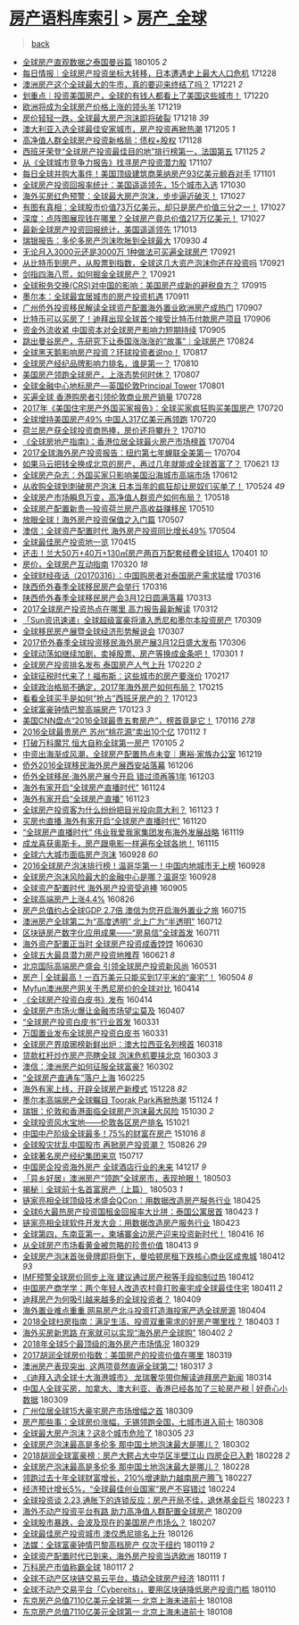 [房产语料库索引](../../README.md)  > [房产_全球](房产_全球.md)
====
> [back](../README.md)

- [全球房产直观数据之泰国曼谷篇](http://jkwz.applinzi.com/ittc/7055043200471794704.html#%E5%85%A8%E7%90%83%E6%88%BF%E4%BA%A7%E7%9B%B4%E8%A7%82%E6%95%B0%E6%8D%AE%E4%B9%8B%E6%B3%B0%E5%9B%BD%E6%9B%BC%E8%B0%B7%E7%AF%87) 180105 *2* 
- [每日情报｜全球房产投资坐标大转移，日本遭遇史上最大人口危机](http://jkwz.applinzi.com/ittc/7052037130644096016.html#%E6%AF%8F%E6%97%A5%E6%83%85%E6%8A%A5%EF%BD%9C%E5%85%A8%E7%90%83%E6%88%BF%E4%BA%A7%E6%8A%95%E8%B5%84%E5%9D%90%E6%A0%87%E5%A4%A7%E8%BD%AC%E7%A7%BB%EF%BC%8C%E6%97%A5%E6%9C%AC%E9%81%AD%E9%81%87%E5%8F%B2%E4%B8%8A%E6%9C%80%E5%A4%A7%E4%BA%BA%E5%8F%A3%E5%8D%B1%E6%9C%BA) 171228  
- [澳洲房产这个全球最大的牛市，真的要迎来终结了吗？](http://jkwz.applinzi.com/ittc/7049600890179159056.html#%E6%BE%B3%E6%B4%B2%E6%88%BF%E4%BA%A7%E8%BF%99%E4%B8%AA%E5%85%A8%E7%90%83%E6%9C%80%E5%A4%A7%E7%9A%84%E7%89%9B%E5%B8%82%EF%BC%8C%E7%9C%9F%E7%9A%84%E8%A6%81%E8%BF%8E%E6%9D%A5%E7%BB%88%E7%BB%93%E4%BA%86%E5%90%97%EF%BC%9F) 171221 *2* 
- [划重点｜投资美国房产，全球的有钱人都看上了美国这些城市！](http://jkwz.applinzi.com/ittc/7049233640427357200.html#%E5%88%92%E9%87%8D%E7%82%B9%EF%BD%9C%E6%8A%95%E8%B5%84%E7%BE%8E%E5%9B%BD%E6%88%BF%E4%BA%A7%EF%BC%8C%E5%85%A8%E7%90%83%E7%9A%84%E6%9C%89%E9%92%B1%E4%BA%BA%E9%83%BD%E7%9C%8B%E4%B8%8A%E4%BA%86%E7%BE%8E%E5%9B%BD%E8%BF%99%E4%BA%9B%E5%9F%8E%E5%B8%82%EF%BC%81) 171220  
- [欧洲将成为全球房产价格上涨的领头羊](http://jkwz.applinzi.com/ittc/7048878936585405456.html#%E6%AC%A7%E6%B4%B2%E5%B0%86%E6%88%90%E4%B8%BA%E5%85%A8%E7%90%83%E6%88%BF%E4%BA%A7%E4%BB%B7%E6%A0%BC%E4%B8%8A%E6%B6%A8%E7%9A%84%E9%A2%86%E5%A4%B4%E7%BE%8A) 171219  
- [房价轻轻一跌，全球最大房产泡沫即将破裂](http://jkwz.applinzi.com/ittc/7048453717488043024.html#%E6%88%BF%E4%BB%B7%E8%BD%BB%E8%BD%BB%E4%B8%80%E8%B7%8C%EF%BC%8C%E5%85%A8%E7%90%83%E6%9C%80%E5%A4%A7%E6%88%BF%E4%BA%A7%E6%B3%A1%E6%B2%AB%E5%8D%B3%E5%B0%86%E7%A0%B4%E8%A3%82) 171218 *39* 
- [澳大利亚入选全球最佳安家城市，房产投资再掀热潮](http://jkwz.applinzi.com/ittc/7043635550534239249.html#%E6%BE%B3%E5%A4%A7%E5%88%A9%E4%BA%9A%E5%85%A5%E9%80%89%E5%85%A8%E7%90%83%E6%9C%80%E4%BD%B3%E5%AE%89%E5%AE%B6%E5%9F%8E%E5%B8%82%EF%BC%8C%E6%88%BF%E4%BA%A7%E6%8A%95%E8%B5%84%E5%86%8D%E6%8E%80%E7%83%AD%E6%BD%AE) 171205 *1* 
- [高净值人群全球房产投资新格局：债权+股权](http://jkwz.applinzi.com/ittc/7040792516633297936.html#%E9%AB%98%E5%87%80%E5%80%BC%E4%BA%BA%E7%BE%A4%E5%85%A8%E7%90%83%E6%88%BF%E4%BA%A7%E6%8A%95%E8%B5%84%E6%96%B0%E6%A0%BC%E5%B1%80%EF%BC%9A%E5%80%BA%E6%9D%83%2B%E8%82%A1%E6%9D%83) 171128  
- [西班牙荣登“全球房产投资最佳目的地”排行榜第一，法国第五](http://jkwz.applinzi.com/ittc/7039795154234377232.html#%E8%A5%BF%E7%8F%AD%E7%89%99%E8%8D%A3%E7%99%BB%E2%80%9C%E5%85%A8%E7%90%83%E6%88%BF%E4%BA%A7%E6%8A%95%E8%B5%84%E6%9C%80%E4%BD%B3%E7%9B%AE%E7%9A%84%E5%9C%B0%E2%80%9D%E6%8E%92%E8%A1%8C%E6%A6%9C%E7%AC%AC%E4%B8%80%EF%BC%8C%E6%B3%95%E5%9B%BD%E7%AC%AC%E4%BA%94) 171125 *2* 
- [从《全球城市竞争力报告》找寻房产投资潜力股](http://jkwz.applinzi.com/ittc/7033130326602286096.html#%E4%BB%8E%E3%80%8A%E5%85%A8%E7%90%83%E5%9F%8E%E5%B8%82%E7%AB%9E%E4%BA%89%E5%8A%9B%E6%8A%A5%E5%91%8A%E3%80%8B%E6%89%BE%E5%AF%BB%E6%88%BF%E4%BA%A7%E6%8A%95%E8%B5%84%E6%BD%9C%E5%8A%9B%E8%82%A1) 171107  
- [每日全球并购大事件！美国顶级建筑商莱纳房产93亿美元鲸吞对手](http://jkwz.applinzi.com/ittc/7030913797844370449.html#%E6%AF%8F%E6%97%A5%E5%85%A8%E7%90%83%E5%B9%B6%E8%B4%AD%E5%A4%A7%E4%BA%8B%E4%BB%B6%EF%BC%81%E7%BE%8E%E5%9B%BD%E9%A1%B6%E7%BA%A7%E5%BB%BA%E7%AD%91%E5%95%86%E8%8E%B1%E7%BA%B3%E6%88%BF%E4%BA%A793%E4%BA%BF%E7%BE%8E%E5%85%83%E9%B2%B8%E5%90%9E%E5%AF%B9%E6%89%8B) 171101  
- [全球房产投资回报率统计：美国遥遥领先，15个城市入选](http://jkwz.applinzi.com/ittc/7030194214443418641.html#%E5%85%A8%E7%90%83%E6%88%BF%E4%BA%A7%E6%8A%95%E8%B5%84%E5%9B%9E%E6%8A%A5%E7%8E%87%E7%BB%9F%E8%AE%A1%EF%BC%9A%E7%BE%8E%E5%9B%BD%E9%81%A5%E9%81%A5%E9%A2%86%E5%85%88%EF%BC%8C15%E4%B8%AA%E5%9F%8E%E5%B8%82%E5%85%A5%E9%80%89) 171030  
- [海外买房红色预警：全球最大房产泡沫，步步逼近破灭！](http://jkwz.applinzi.com/ittc/7029141626012828688.html#%E6%B5%B7%E5%A4%96%E4%B9%B0%E6%88%BF%E7%BA%A2%E8%89%B2%E9%A2%84%E8%AD%A6%EF%BC%9A%E5%85%A8%E7%90%83%E6%9C%80%E5%A4%A7%E6%88%BF%E4%BA%A7%E6%B3%A1%E6%B2%AB%EF%BC%8C%E6%AD%A5%E6%AD%A5%E9%80%BC%E8%BF%91%E7%A0%B4%E7%81%AD%EF%BC%81) 171027  
- [有图有真相：全球股市价值73万亿美元，却只是房产价值三分之一！](http://jkwz.applinzi.com/ittc/7029048479450661904.html#%E6%9C%89%E5%9B%BE%E6%9C%89%E7%9C%9F%E7%9B%B8%EF%BC%9A%E5%85%A8%E7%90%83%E8%82%A1%E5%B8%82%E4%BB%B7%E5%80%BC73%E4%B8%87%E4%BA%BF%E7%BE%8E%E5%85%83%EF%BC%8C%E5%8D%B4%E5%8F%AA%E6%98%AF%E6%88%BF%E4%BA%A7%E4%BB%B7%E5%80%BC%E4%B8%89%E5%88%86%E4%B9%8B%E4%B8%80%EF%BC%81) 171027  
- [深度：点阵图展现钱在哪里？全球房产竟总价值217万亿美元！](http://jkwz.applinzi.com/ittc/7029048479597462545.html#%E6%B7%B1%E5%BA%A6%EF%BC%9A%E7%82%B9%E9%98%B5%E5%9B%BE%E5%B1%95%E7%8E%B0%E9%92%B1%E5%9C%A8%E5%93%AA%E9%87%8C%EF%BC%9F%E5%85%A8%E7%90%83%E6%88%BF%E4%BA%A7%E7%AB%9F%E6%80%BB%E4%BB%B7%E5%80%BC217%E4%B8%87%E4%BA%BF%E7%BE%8E%E5%85%83%EF%BC%81) 171027  
- [最新全球房产投资回报统计，美国遥遥领先](http://jkwz.applinzi.com/ittc/7023980093758768144.html#%E6%9C%80%E6%96%B0%E5%85%A8%E7%90%83%E6%88%BF%E4%BA%A7%E6%8A%95%E8%B5%84%E5%9B%9E%E6%8A%A5%E7%BB%9F%E8%AE%A1%EF%BC%8C%E7%BE%8E%E5%9B%BD%E9%81%A5%E9%81%A5%E9%A2%86%E5%85%88) 171013  
- [瑞银报告：多伦多房产泡沫吹胀到全球最大](http://jkwz.applinzi.com/ittc/7019037070297924625.html#%E7%91%9E%E9%93%B6%E6%8A%A5%E5%91%8A%EF%BC%9A%E5%A4%9A%E4%BC%A6%E5%A4%9A%E6%88%BF%E4%BA%A7%E6%B3%A1%E6%B2%AB%E5%90%B9%E8%83%80%E5%88%B0%E5%85%A8%E7%90%83%E6%9C%80%E5%A4%A7) 170930 *4* 
- [无论月入3000元还是3000万 1种做法可买遍全球房产](http://jkwz.applinzi.com/ittc/7015788253612082193.html#%E6%97%A0%E8%AE%BA%E6%9C%88%E5%85%A53000%E5%85%83%E8%BF%98%E6%98%AF3000%E4%B8%87+1%E7%A7%8D%E5%81%9A%E6%B3%95%E5%8F%AF%E4%B9%B0%E9%81%8D%E5%85%A8%E7%90%83%E6%88%BF%E4%BA%A7) 170921  
- [从比特币到房产，从股票到指数，全球这几大资产泡沫你还在投资吗](http://jkwz.applinzi.com/ittc/7015765951503664144.html#%E4%BB%8E%E6%AF%94%E7%89%B9%E5%B8%81%E5%88%B0%E6%88%BF%E4%BA%A7%EF%BC%8C%E4%BB%8E%E8%82%A1%E7%A5%A8%E5%88%B0%E6%8C%87%E6%95%B0%EF%BC%8C%E5%85%A8%E7%90%83%E8%BF%99%E5%87%A0%E5%A4%A7%E8%B5%84%E4%BA%A7%E6%B3%A1%E6%B2%AB%E4%BD%A0%E8%BF%98%E5%9C%A8%E6%8A%95%E8%B5%84%E5%90%97) 170921  
- [剑指四海八荒，如何掘金全球房产？](http://jkwz.applinzi.com/ittc/7015752967964328976.html#%E5%89%91%E6%8C%87%E5%9B%9B%E6%B5%B7%E5%85%AB%E8%8D%92%EF%BC%8C%E5%A6%82%E4%BD%95%E6%8E%98%E9%87%91%E5%85%A8%E7%90%83%E6%88%BF%E4%BA%A7%EF%BC%9F) 170921  
- [全球税务交换(CRS)对中国的影响：美国房产成新的避税良方？](http://jkwz.applinzi.com/ittc/7013471238138364944.html#%E5%85%A8%E7%90%83%E7%A8%8E%E5%8A%A1%E4%BA%A4%E6%8D%A2%28CRS%29%E5%AF%B9%E4%B8%AD%E5%9B%BD%E7%9A%84%E5%BD%B1%E5%93%8D%EF%BC%9A%E7%BE%8E%E5%9B%BD%E6%88%BF%E4%BA%A7%E6%88%90%E6%96%B0%E7%9A%84%E9%81%BF%E7%A8%8E%E8%89%AF%E6%96%B9%EF%BC%9F) 170915  
- [墨尔本：全球最宜居城市的房产投资机遇](http://jkwz.applinzi.com/ittc/7011988080997958672.html#%E5%A2%A8%E5%B0%94%E6%9C%AC%EF%BC%9A%E5%85%A8%E7%90%83%E6%9C%80%E5%AE%9C%E5%B1%85%E5%9F%8E%E5%B8%82%E7%9A%84%E6%88%BF%E4%BA%A7%E6%8A%95%E8%B5%84%E6%9C%BA%E9%81%87) 170911  
- [广州侨外投资移民解读全球资产配置海外置业欧洲房产成热门](http://jkwz.applinzi.com/ittc/7010596805799314448.html#%E5%B9%BF%E5%B7%9E%E4%BE%A8%E5%A4%96%E6%8A%95%E8%B5%84%E7%A7%BB%E6%B0%91%E8%A7%A3%E8%AF%BB%E5%85%A8%E7%90%83%E8%B5%84%E4%BA%A7%E9%85%8D%E7%BD%AE%E6%B5%B7%E5%A4%96%E7%BD%AE%E4%B8%9A%E6%AC%A7%E6%B4%B2%E6%88%BF%E4%BA%A7%E6%88%90%E7%83%AD%E9%97%A8) 170907  
- [比特币可以买房了！迪拜出现全球首个接受比特币付款房产项目](http://jkwz.applinzi.com/ittc/7010195008593069073.html#%E6%AF%94%E7%89%B9%E5%B8%81%E5%8F%AF%E4%BB%A5%E4%B9%B0%E6%88%BF%E4%BA%86%EF%BC%81%E8%BF%AA%E6%8B%9C%E5%87%BA%E7%8E%B0%E5%85%A8%E7%90%83%E9%A6%96%E4%B8%AA%E6%8E%A5%E5%8F%97%E6%AF%94%E7%89%B9%E5%B8%81%E4%BB%98%E6%AC%BE%E6%88%BF%E4%BA%A7%E9%A1%B9%E7%9B%AE) 170906  
- [资金外流收紧 中国资本对全球房产影响力短期持续](http://jkwz.applinzi.com/ittc/7009839324449997840.html#%E8%B5%84%E9%87%91%E5%A4%96%E6%B5%81%E6%94%B6%E7%B4%A7+%E4%B8%AD%E5%9B%BD%E8%B5%84%E6%9C%AC%E5%AF%B9%E5%85%A8%E7%90%83%E6%88%BF%E4%BA%A7%E5%BD%B1%E5%93%8D%E5%8A%9B%E7%9F%AD%E6%9C%9F%E6%8C%81%E7%BB%AD) 170905  
- [跳出曼谷房产，先研究下让泰国涨涨涨的“故事”｜全球房产](http://jkwz.applinzi.com/ittc/7005334059449058321.html#%E8%B7%B3%E5%87%BA%E6%9B%BC%E8%B0%B7%E6%88%BF%E4%BA%A7%EF%BC%8C%E5%85%88%E7%A0%94%E7%A9%B6%E4%B8%8B%E8%AE%A9%E6%B3%B0%E5%9B%BD%E6%B6%A8%E6%B6%A8%E6%B6%A8%E7%9A%84%E2%80%9C%E6%95%85%E4%BA%8B%E2%80%9D%EF%BD%9C%E5%85%A8%E7%90%83%E6%88%BF%E4%BA%A7) 170824  
- [全球黑天鹅影响房产投资？环球投资者说no！](http://jkwz.applinzi.com/ittc/7002734515649528849.html#%E5%85%A8%E7%90%83%E9%BB%91%E5%A4%A9%E9%B9%85%E5%BD%B1%E5%93%8D%E6%88%BF%E4%BA%A7%E6%8A%95%E8%B5%84%EF%BC%9F%E7%8E%AF%E7%90%83%E6%8A%95%E8%B5%84%E8%80%85%E8%AF%B4no%EF%BC%81) 170817  
- [全球房产经纪品牌影响力排名，谁是第一？](http://jkwz.applinzi.com/ittc/7000250370453144592.html#%E5%85%A8%E7%90%83%E6%88%BF%E4%BA%A7%E7%BB%8F%E7%BA%AA%E5%93%81%E7%89%8C%E5%BD%B1%E5%93%8D%E5%8A%9B%E6%8E%92%E5%90%8D%EF%BC%8C%E8%B0%81%E6%98%AF%E7%AC%AC%E4%B8%80%EF%BC%9F) 170810  
- [美国房产领跑全球房产，上涨态势何时休？](http://jkwz.applinzi.com/ittc/6999109447346291728.html#%E7%BE%8E%E5%9B%BD%E6%88%BF%E4%BA%A7%E9%A2%86%E8%B7%91%E5%85%A8%E7%90%83%E6%88%BF%E4%BA%A7%EF%BC%8C%E4%B8%8A%E6%B6%A8%E6%80%81%E5%8A%BF%E4%BD%95%E6%97%B6%E4%BC%91%EF%BC%9F) 170807  
- [全球金融中心地标房产—英国伦敦Principal Tower](http://jkwz.applinzi.com/ittc/6996867839947179025.html#%E5%85%A8%E7%90%83%E9%87%91%E8%9E%8D%E4%B8%AD%E5%BF%83%E5%9C%B0%E6%A0%87%E6%88%BF%E4%BA%A7%E2%80%94%E8%8B%B1%E5%9B%BD%E4%BC%A6%E6%95%A6Principal+Tower) 170801  
- [买遍全球 香港购房者引领伦敦商业房产销量](http://jkwz.applinzi.com/ittc/6995377173505246224.html#%E4%B9%B0%E9%81%8D%E5%85%A8%E7%90%83+%E9%A6%99%E6%B8%AF%E8%B4%AD%E6%88%BF%E8%80%85%E5%BC%95%E9%A2%86%E4%BC%A6%E6%95%A6%E5%95%86%E4%B8%9A%E6%88%BF%E4%BA%A7%E9%94%80%E9%87%8F) 170728  
- [2017年《美国住宅房产外国买家报告》：全球买家疯狂购买美国房产](http://jkwz.applinzi.com/ittc/6992404229426512913.html#2017%E5%B9%B4%E3%80%8A%E7%BE%8E%E5%9B%BD%E4%BD%8F%E5%AE%85%E6%88%BF%E4%BA%A7%E5%A4%96%E5%9B%BD%E4%B9%B0%E5%AE%B6%E6%8A%A5%E5%91%8A%E3%80%8B%EF%BC%9A%E5%85%A8%E7%90%83%E4%B9%B0%E5%AE%B6%E7%96%AF%E7%8B%82%E8%B4%AD%E4%B9%B0%E7%BE%8E%E5%9B%BD%E6%88%BF%E4%BA%A7) 170720  
- [全球增持美国房产49% 中国人317亿美元再领跑](http://jkwz.applinzi.com/ittc/6992166790808208400.html#%E5%85%A8%E7%90%83%E5%A2%9E%E6%8C%81%E7%BE%8E%E5%9B%BD%E6%88%BF%E4%BA%A749%25+%E4%B8%AD%E5%9B%BD%E4%BA%BA317%E4%BA%BF%E7%BE%8E%E5%85%83%E5%86%8D%E9%A2%86%E8%B7%91) 170720  
- [荷兰房产获全球投资商热捧，房价还将攀升？](http://jkwz.applinzi.com/ittc/6988622643417580548.html#%E8%8D%B7%E5%85%B0%E6%88%BF%E4%BA%A7%E8%8E%B7%E5%85%A8%E7%90%83%E6%8A%95%E8%B5%84%E5%95%86%E7%83%AD%E6%8D%A7%EF%BC%8C%E6%88%BF%E4%BB%B7%E8%BF%98%E5%B0%86%E6%94%80%E5%8D%87%EF%BC%9F) 170710  
- [《全球房地产指南》：香港位居全球最火房产市场榜首](http://jkwz.applinzi.com/ittc/6986452886044034053.html#%E3%80%8A%E5%85%A8%E7%90%83%E6%88%BF%E5%9C%B0%E4%BA%A7%E6%8C%87%E5%8D%97%E3%80%8B%EF%BC%9A%E9%A6%99%E6%B8%AF%E4%BD%8D%E5%B1%85%E5%85%A8%E7%90%83%E6%9C%80%E7%81%AB%E6%88%BF%E4%BA%A7%E5%B8%82%E5%9C%BA%E6%A6%9C%E9%A6%96) 170704  
- [2017全球海外房产投资报告：纽约第七年蝉联全美第一](http://jkwz.applinzi.com/ittc/6986382763853612037.html#2017%E5%85%A8%E7%90%83%E6%B5%B7%E5%A4%96%E6%88%BF%E4%BA%A7%E6%8A%95%E8%B5%84%E6%8A%A5%E5%91%8A%EF%BC%9A%E7%BA%BD%E7%BA%A6%E7%AC%AC%E4%B8%83%E5%B9%B4%E8%9D%89%E8%81%94%E5%85%A8%E7%BE%8E%E7%AC%AC%E4%B8%80) 170704  
- [如果马云把钱全换成北京的房产，再过几年就能成全球首富了？](http://jkwz.applinzi.com/ittc/6981580046283047940.html#%E5%A6%82%E6%9E%9C%E9%A9%AC%E4%BA%91%E6%8A%8A%E9%92%B1%E5%85%A8%E6%8D%A2%E6%88%90%E5%8C%97%E4%BA%AC%E7%9A%84%E6%88%BF%E4%BA%A7%EF%BC%8C%E5%86%8D%E8%BF%87%E5%87%A0%E5%B9%B4%E5%B0%B1%E8%83%BD%E6%88%90%E5%85%A8%E7%90%83%E9%A6%96%E5%AF%8C%E4%BA%86%EF%BC%9F) 170621 *13* 
- [全球房产杂志：外国买家只影响美国沿海城市高端市场](http://jkwz.applinzi.com/ittc/6978241121493713924.html#%E5%85%A8%E7%90%83%E6%88%BF%E4%BA%A7%E6%9D%82%E5%BF%97%EF%BC%9A%E5%A4%96%E5%9B%BD%E4%B9%B0%E5%AE%B6%E5%8F%AA%E5%BD%B1%E5%93%8D%E7%BE%8E%E5%9B%BD%E6%B2%BF%E6%B5%B7%E5%9F%8E%E5%B8%82%E9%AB%98%E7%AB%AF%E5%B8%82%E5%9C%BA) 170612  
- [从收购全球到刺破房产泡沫 日本当年的疯狂却让房奴们买单了！](http://jkwz.applinzi.com/ittc/6971198081717502981.html#%E4%BB%8E%E6%94%B6%E8%B4%AD%E5%85%A8%E7%90%83%E5%88%B0%E5%88%BA%E7%A0%B4%E6%88%BF%E4%BA%A7%E6%B3%A1%E6%B2%AB+%E6%97%A5%E6%9C%AC%E5%BD%93%E5%B9%B4%E7%9A%84%E7%96%AF%E7%8B%82%E5%8D%B4%E8%AE%A9%E6%88%BF%E5%A5%B4%E4%BB%AC%E4%B9%B0%E5%8D%95%E4%BA%86%EF%BC%81) 170524 *49* 
- [全球房产市场瞬息万变，高净值人群资产如何布局？](http://jkwz.applinzi.com/ittc/6969045376114885636.html#%E5%85%A8%E7%90%83%E6%88%BF%E4%BA%A7%E5%B8%82%E5%9C%BA%E7%9E%AC%E6%81%AF%E4%B8%87%E5%8F%98%EF%BC%8C%E9%AB%98%E5%87%80%E5%80%BC%E4%BA%BA%E7%BE%A4%E8%B5%84%E4%BA%A7%E5%A6%82%E4%BD%95%E5%B8%83%E5%B1%80%EF%BC%9F) 170518  
- [全球房产配置新贵—投资荷兰房产高收益赚移民](http://jkwz.applinzi.com/ittc/6965980030449484804.html#%E5%85%A8%E7%90%83%E6%88%BF%E4%BA%A7%E9%85%8D%E7%BD%AE%E6%96%B0%E8%B4%B5%E2%80%94%E6%8A%95%E8%B5%84%E8%8D%B7%E5%85%B0%E6%88%BF%E4%BA%A7%E9%AB%98%E6%94%B6%E7%9B%8A%E8%B5%9A%E7%A7%BB%E6%B0%91) 170510  
- [放眼全球！海外房产投资保值之入门篇](http://jkwz.applinzi.com/ittc/6965007689783444485.html#%E6%94%BE%E7%9C%BC%E5%85%A8%E7%90%83%EF%BC%81%E6%B5%B7%E5%A4%96%E6%88%BF%E4%BA%A7%E6%8A%95%E8%B5%84%E4%BF%9D%E5%80%BC%E4%B9%8B%E5%85%A5%E9%97%A8%E7%AF%87) 170507  
- [澳信：全球资产配置时代 海外房产投资同比增长49%](http://jkwz.applinzi.com/ittc/6963814556580185092.html#%E6%BE%B3%E4%BF%A1%EF%BC%9A%E5%85%A8%E7%90%83%E8%B5%84%E4%BA%A7%E9%85%8D%E7%BD%AE%E6%97%B6%E4%BB%A3+%E6%B5%B7%E5%A4%96%E6%88%BF%E4%BA%A7%E6%8A%95%E8%B5%84%E5%90%8C%E6%AF%94%E5%A2%9E%E9%95%BF49%25) 170504  
- [全球最佳房产投资地一览](http://jkwz.applinzi.com/ittc/6956780789663532037.html#%E5%85%A8%E7%90%83%E6%9C%80%E4%BD%B3%E6%88%BF%E4%BA%A7%E6%8A%95%E8%B5%84%E5%9C%B0%E4%B8%80%E8%A7%88) 170415  
- [还击！兰大50万+40万+130㎡房产两百万配套经费全球招人](http://jkwz.applinzi.com/ittc/6951516863489115141.html#%E8%BF%98%E5%87%BB%EF%BC%81%E5%85%B0%E5%A4%A750%E4%B8%87%2B40%E4%B8%87%2B130%E3%8E%A1%E6%88%BF%E4%BA%A7%E4%B8%A4%E7%99%BE%E4%B8%87%E9%85%8D%E5%A5%97%E7%BB%8F%E8%B4%B9%E5%85%A8%E7%90%83%E6%8B%9B%E4%BA%BA) 170401 *10* 
- [房价，全球房产互动指南](http://jkwz.applinzi.com/ittc/6946740276516357125.html#%E6%88%BF%E4%BB%B7%EF%BC%8C%E5%85%A8%E7%90%83%E6%88%BF%E4%BA%A7%E4%BA%92%E5%8A%A8%E6%8C%87%E5%8D%97) 170320 *18* 
- [全球财经夜话（20170316）：中国购房者对泰国房产需求猛增](http://jkwz.applinzi.com/ittc/6945645367109616645.html#%E5%85%A8%E7%90%83%E8%B4%A2%E7%BB%8F%E5%A4%9C%E8%AF%9D%EF%BC%8820170316%EF%BC%89%EF%BC%9A%E4%B8%AD%E5%9B%BD%E8%B4%AD%E6%88%BF%E8%80%85%E5%AF%B9%E6%B3%B0%E5%9B%BD%E6%88%BF%E4%BA%A7%E9%9C%80%E6%B1%82%E7%8C%9B%E5%A2%9E) 170316  
- [陕西侨外春季全球移民房产会举行](http://jkwz.applinzi.com/ittc/6945608458857612292.html#%E9%99%95%E8%A5%BF%E4%BE%A8%E5%A4%96%E6%98%A5%E5%AD%A3%E5%85%A8%E7%90%83%E7%A7%BB%E6%B0%91%E6%88%BF%E4%BA%A7%E4%BC%9A%E4%B8%BE%E8%A1%8C) 170316  
- [陕西侨外春季全球移民房产会3月12日圆满落幕](http://jkwz.applinzi.com/ittc/6944534938635469828.html#%E9%99%95%E8%A5%BF%E4%BE%A8%E5%A4%96%E6%98%A5%E5%AD%A3%E5%85%A8%E7%90%83%E7%A7%BB%E6%B0%91%E6%88%BF%E4%BA%A7%E4%BC%9A3%E6%9C%8812%E6%97%A5%E5%9C%86%E6%BB%A1%E8%90%BD%E5%B9%95) 170313  
- [2017全球房产投资热点在哪里 高力报告最新解读](http://jkwz.applinzi.com/ittc/6944183787138319365.html#2017%E5%85%A8%E7%90%83%E6%88%BF%E4%BA%A7%E6%8A%95%E8%B5%84%E7%83%AD%E7%82%B9%E5%9C%A8%E5%93%AA%E9%87%8C+%E9%AB%98%E5%8A%9B%E6%8A%A5%E5%91%8A%E6%9C%80%E6%96%B0%E8%A7%A3%E8%AF%BB) 170312  
- [「Sun资讯速递」全球超级富豪将涌入悉尼和墨尔本投资房产](http://jkwz.applinzi.com/ittc/6943062806688695301.html#%E3%80%8CSun%E8%B5%84%E8%AE%AF%E9%80%9F%E9%80%92%E3%80%8D%E5%85%A8%E7%90%83%E8%B6%85%E7%BA%A7%E5%AF%8C%E8%B1%AA%E5%B0%86%E6%B6%8C%E5%85%A5%E6%82%89%E5%B0%BC%E5%92%8C%E5%A2%A8%E5%B0%94%E6%9C%AC%E6%8A%95%E8%B5%84%E6%88%BF%E4%BA%A7) 170309  
- [全球移民房产展暨全球经济形势解说会](http://jkwz.applinzi.com/ittc/6942314759268598789.html#%E5%85%A8%E7%90%83%E7%A7%BB%E6%B0%91%E6%88%BF%E4%BA%A7%E5%B1%95%E6%9A%A8%E5%85%A8%E7%90%83%E7%BB%8F%E6%B5%8E%E5%BD%A2%E5%8A%BF%E8%A7%A3%E8%AF%B4%E4%BC%9A) 170307  
- [2017侨外春季全球投资移民海外房产展3月12日盛大发布](http://jkwz.applinzi.com/ittc/6941971350817342469.html#2017%E4%BE%A8%E5%A4%96%E6%98%A5%E5%AD%A3%E5%85%A8%E7%90%83%E6%8A%95%E8%B5%84%E7%A7%BB%E6%B0%91%E6%B5%B7%E5%A4%96%E6%88%BF%E4%BA%A7%E5%B1%953%E6%9C%8812%E6%97%A5%E7%9B%9B%E5%A4%A7%E5%8F%91%E5%B8%83) 170306  
- [全球动荡如继续加剧，卖掉股票、房产等换成金条吧！](http://jkwz.applinzi.com/ittc/6939681508355998725.html#%E5%85%A8%E7%90%83%E5%8A%A8%E8%8D%A1%E5%A6%82%E7%BB%A7%E7%BB%AD%E5%8A%A0%E5%89%A7%EF%BC%8C%E5%8D%96%E6%8E%89%E8%82%A1%E7%A5%A8%E3%80%81%E6%88%BF%E4%BA%A7%E7%AD%89%E6%8D%A2%E6%88%90%E9%87%91%E6%9D%A1%E5%90%A7%EF%BC%81) 170301 *1* 
- [全球房产投资排名发布 泰国房产人气上升](http://jkwz.applinzi.com/ittc/6936776240789980164.html#%E5%85%A8%E7%90%83%E6%88%BF%E4%BA%A7%E6%8A%95%E8%B5%84%E6%8E%92%E5%90%8D%E5%8F%91%E5%B8%83+%E6%B3%B0%E5%9B%BD%E6%88%BF%E4%BA%A7%E4%BA%BA%E6%B0%94%E4%B8%8A%E5%8D%87) 170220 *2* 
- [全球征税时代来了！福布斯：这些城市的房产要涨价](http://jkwz.applinzi.com/ittc/6935654760526119941.html#%E5%85%A8%E7%90%83%E5%BE%81%E7%A8%8E%E6%97%B6%E4%BB%A3%E6%9D%A5%E4%BA%86%EF%BC%81%E7%A6%8F%E5%B8%83%E6%96%AF%EF%BC%9A%E8%BF%99%E4%BA%9B%E5%9F%8E%E5%B8%82%E7%9A%84%E6%88%BF%E4%BA%A7%E8%A6%81%E6%B6%A8%E4%BB%B7) 170217  
- [全球政治格局不确定，2017年海外房产如何布局？](http://jkwz.applinzi.com/ittc/6934937719355737092.html#%E5%85%A8%E7%90%83%E6%94%BF%E6%B2%BB%E6%A0%BC%E5%B1%80%E4%B8%8D%E7%A1%AE%E5%AE%9A%EF%BC%8C2017%E5%B9%B4%E6%B5%B7%E5%A4%96%E6%88%BF%E4%BA%A7%E5%A6%82%E4%BD%95%E5%B8%83%E5%B1%80%EF%BC%9F) 170215  
- [看看全球买手是如何“抢占”西班牙房产的？](http://jkwz.applinzi.com/ittc/6926364306571789316.html#%E7%9C%8B%E7%9C%8B%E5%85%A8%E7%90%83%E4%B9%B0%E6%89%8B%E6%98%AF%E5%A6%82%E4%BD%95%E2%80%9C%E6%8A%A2%E5%8D%A0%E2%80%9D%E8%A5%BF%E7%8F%AD%E7%89%99%E6%88%BF%E4%BA%A7%E7%9A%84%EF%BC%9F) 170123  
- [全球富豪钟情巴黎高端房产](http://jkwz.applinzi.com/ittc/6926272324537156613.html#%E5%85%A8%E7%90%83%E5%AF%8C%E8%B1%AA%E9%92%9F%E6%83%85%E5%B7%B4%E9%BB%8E%E9%AB%98%E7%AB%AF%E6%88%BF%E4%BA%A7) 170123 *3* 
- [美国CNN盘点“2016全球最贵五套房产”，榜首竟是它！](http://jkwz.applinzi.com/ittc/6923753907049464837.html#%E7%BE%8E%E5%9B%BDCNN%E7%9B%98%E7%82%B9%E2%80%9C2016%E5%85%A8%E7%90%83%E6%9C%80%E8%B4%B5%E4%BA%94%E5%A5%97%E6%88%BF%E4%BA%A7%E2%80%9D%EF%BC%8C%E6%A6%9C%E9%A6%96%E7%AB%9F%E6%98%AF%E5%AE%83%EF%BC%81) 170116 *278* 
- [2016全球最贵房产 苏州“桃花源”卖出10个亿](http://jkwz.applinzi.com/ittc/6922308082523964421.html#2016%E5%85%A8%E7%90%83%E6%9C%80%E8%B4%B5%E6%88%BF%E4%BA%A7+%E8%8B%8F%E5%B7%9E%E2%80%9C%E6%A1%83%E8%8A%B1%E6%BA%90%E2%80%9D%E5%8D%96%E5%87%BA10%E4%B8%AA%E4%BA%BF) 170112 *1* 
- [打破万科魔咒 恒大自称全球第一房产](http://jkwz.applinzi.com/ittc/6919661535546049540.html#%E6%89%93%E7%A0%B4%E4%B8%87%E7%A7%91%E9%AD%94%E5%92%92+%E6%81%92%E5%A4%A7%E8%87%AA%E7%A7%B0%E5%85%A8%E7%90%83%E7%AC%AC%E4%B8%80%E6%88%BF%E4%BA%A7) 170105 *2* 
- [中资出海渐成风潮，全球房产配置热点未变｜惠裕·家族办公室](http://jkwz.applinzi.com/ittc/6913412244250821636.html#%E4%B8%AD%E8%B5%84%E5%87%BA%E6%B5%B7%E6%B8%90%E6%88%90%E9%A3%8E%E6%BD%AE%EF%BC%8C%E5%85%A8%E7%90%83%E6%88%BF%E4%BA%A7%E9%85%8D%E7%BD%AE%E7%83%AD%E7%82%B9%E6%9C%AA%E5%8F%98%EF%BD%9C%E6%83%A0%E8%A3%95%C2%B7%E5%AE%B6%E6%97%8F%E5%8A%9E%E5%85%AC%E5%AE%A4) 161219  
- [侨外2016全球移民海外房产展西安站落幕](http://jkwz.applinzi.com/ittc/6908388807572718596.html#%E4%BE%A8%E5%A4%962016%E5%85%A8%E7%90%83%E7%A7%BB%E6%B0%91%E6%B5%B7%E5%A4%96%E6%88%BF%E4%BA%A7%E5%B1%95%E8%A5%BF%E5%AE%89%E7%AB%99%E8%90%BD%E5%B9%95) 161206  
- [侨外全球移民·海外房产展今开启 错过须再等1年](http://jkwz.applinzi.com/ittc/6907290774676177924.html#%E4%BE%A8%E5%A4%96%E5%85%A8%E7%90%83%E7%A7%BB%E6%B0%91%C2%B7%E6%B5%B7%E5%A4%96%E6%88%BF%E4%BA%A7%E5%B1%95%E4%BB%8A%E5%BC%80%E5%90%AF+%E9%94%99%E8%BF%87%E9%A1%BB%E5%86%8D%E7%AD%891%E5%B9%B4) 161203  
- [海外有家开启“全球房产直播时代”](http://jkwz.applinzi.com/ittc/6904092525257556997.html#%E6%B5%B7%E5%A4%96%E6%9C%89%E5%AE%B6%E5%BC%80%E5%90%AF%E2%80%9C%E5%85%A8%E7%90%83%E6%88%BF%E4%BA%A7%E7%9B%B4%E6%92%AD%E6%97%B6%E4%BB%A3%E2%80%9D) 161124  
- [海外有家开启“全球房产直播”](http://jkwz.applinzi.com/ittc/6903837386412131332.html#%E6%B5%B7%E5%A4%96%E6%9C%89%E5%AE%B6%E5%BC%80%E5%90%AF%E2%80%9C%E5%85%A8%E7%90%83%E6%88%BF%E4%BA%A7%E7%9B%B4%E6%92%AD%E2%80%9D) 161123  
- [全球房产投资客为什么纷纷把目光投向意大利？](http://jkwz.applinzi.com/ittc/6903629075427361797.html#%E5%85%A8%E7%90%83%E6%88%BF%E4%BA%A7%E6%8A%95%E8%B5%84%E5%AE%A2%E4%B8%BA%E4%BB%80%E4%B9%88%E7%BA%B7%E7%BA%B7%E6%8A%8A%E7%9B%AE%E5%85%89%E6%8A%95%E5%90%91%E6%84%8F%E5%A4%A7%E5%88%A9%EF%BC%9F) 161123 *1* 
- [买房也直播 海外有家开启“全球房产直播时代”](http://jkwz.applinzi.com/ittc/6902469636959765509.html#%E4%B9%B0%E6%88%BF%E4%B9%9F%E7%9B%B4%E6%92%AD+%E6%B5%B7%E5%A4%96%E6%9C%89%E5%AE%B6%E5%BC%80%E5%90%AF%E2%80%9C%E5%85%A8%E7%90%83%E6%88%BF%E4%BA%A7%E7%9B%B4%E6%92%AD%E6%97%B6%E4%BB%A3%E2%80%9D) 161120  
- [“全球房产直播时代” 伟业我爱我家集团发布海外发展战略](http://jkwz.applinzi.com/ittc/6902223402332324869.html#%E2%80%9C%E5%85%A8%E7%90%83%E6%88%BF%E4%BA%A7%E7%9B%B4%E6%92%AD%E6%97%B6%E4%BB%A3%E2%80%9D+%E4%BC%9F%E4%B8%9A%E6%88%91%E7%88%B1%E6%88%91%E5%AE%B6%E9%9B%86%E5%9B%A2%E5%8F%91%E5%B8%83%E6%B5%B7%E5%A4%96%E5%8F%91%E5%B1%95%E6%88%98%E7%95%A5) 161119  
- [成龙喜获奥斯卡，房产跟电影一样遍布全球各地！](http://jkwz.applinzi.com/ittc/6900755340072584197.html#%E6%88%90%E9%BE%99%E5%96%9C%E8%8E%B7%E5%A5%A5%E6%96%AF%E5%8D%A1%EF%BC%8C%E6%88%BF%E4%BA%A7%E8%B7%9F%E7%94%B5%E5%BD%B1%E4%B8%80%E6%A0%B7%E9%81%8D%E5%B8%83%E5%85%A8%E7%90%83%E5%90%84%E5%9C%B0%EF%BC%81) 161115  
- [全球六大城市面临房产泡沫](http://jkwz.applinzi.com/ittc/6882972182522627076.html#%E5%85%A8%E7%90%83%E5%85%AD%E5%A4%A7%E5%9F%8E%E5%B8%82%E9%9D%A2%E4%B8%B4%E6%88%BF%E4%BA%A7%E6%B3%A1%E6%B2%AB) 160928 *60* 
- [2016全球房产泡沫排行榜！温哥华第一！中国内地城市无上榜](http://jkwz.applinzi.com/ittc/6882910373442749445.html#2016%E5%85%A8%E7%90%83%E6%88%BF%E4%BA%A7%E6%B3%A1%E6%B2%AB%E6%8E%92%E8%A1%8C%E6%A6%9C%EF%BC%81%E6%B8%A9%E5%93%A5%E5%8D%8E%E7%AC%AC%E4%B8%80%EF%BC%81%E4%B8%AD%E5%9B%BD%E5%86%85%E5%9C%B0%E5%9F%8E%E5%B8%82%E6%97%A0%E4%B8%8A%E6%A6%9C) 160928  
- [全球房产泡沫风险最大的金融中心是哪？温哥华](http://jkwz.applinzi.com/ittc/6882860372205241348.html#%E5%85%A8%E7%90%83%E6%88%BF%E4%BA%A7%E6%B3%A1%E6%B2%AB%E9%A3%8E%E9%99%A9%E6%9C%80%E5%A4%A7%E7%9A%84%E9%87%91%E8%9E%8D%E4%B8%AD%E5%BF%83%E6%98%AF%E5%93%AA%EF%BC%9F%E6%B8%A9%E5%93%A5%E5%8D%8E) 160928  
- [全球资产配置时代 海外房产投资受追捧](http://jkwz.applinzi.com/ittc/6874429356235031557.html#%E5%85%A8%E7%90%83%E8%B5%84%E4%BA%A7%E9%85%8D%E7%BD%AE%E6%97%B6%E4%BB%A3+%E6%B5%B7%E5%A4%96%E6%88%BF%E4%BA%A7%E6%8A%95%E8%B5%84%E5%8F%97%E8%BF%BD%E6%8D%A7) 160905  
- [全球高端房产上涨4.4%](http://jkwz.applinzi.com/ittc/6870490222831338500.html#%E5%85%A8%E7%90%83%E9%AB%98%E7%AB%AF%E6%88%BF%E4%BA%A7%E4%B8%8A%E6%B6%A84.4%25) 160826  
- [房产总值约占全球GDP 2.7倍 澳信为您开启海外置业之旅](http://jkwz.applinzi.com/ittc/6855023800395236357.html#%E6%88%BF%E4%BA%A7%E6%80%BB%E5%80%BC%E7%BA%A6%E5%8D%A0%E5%85%A8%E7%90%83GDP+2.7%E5%80%8D+%E6%BE%B3%E4%BF%A1%E4%B8%BA%E6%82%A8%E5%BC%80%E5%90%AF%E6%B5%B7%E5%A4%96%E7%BD%AE%E4%B8%9A%E4%B9%8B%E6%97%85) 160715  
- [澳洲房产全球第二为“高度透明”  北上广为“半透明”](http://jkwz.applinzi.com/ittc/6853987582668702724.html#%E6%BE%B3%E6%B4%B2%E6%88%BF%E4%BA%A7%E5%85%A8%E7%90%83%E7%AC%AC%E4%BA%8C%E4%B8%BA%E2%80%9C%E9%AB%98%E5%BA%A6%E9%80%8F%E6%98%8E%E2%80%9D++%E5%8C%97%E4%B8%8A%E5%B9%BF%E4%B8%BA%E2%80%9C%E5%8D%8A%E9%80%8F%E6%98%8E%E2%80%9D) 160712  
- [区块链房产数字化应用成果——“房易信”全球首发](http://jkwz.applinzi.com/ittc/6853619818737173509.html#%E5%8C%BA%E5%9D%97%E9%93%BE%E6%88%BF%E4%BA%A7%E6%95%B0%E5%AD%97%E5%8C%96%E5%BA%94%E7%94%A8%E6%88%90%E6%9E%9C%E2%80%94%E2%80%94%E2%80%9C%E6%88%BF%E6%98%93%E4%BF%A1%E2%80%9D%E5%85%A8%E7%90%83%E9%A6%96%E5%8F%91) 160711  
- [海外资产配置正当时 全球房产投资成香饽饽](http://jkwz.applinzi.com/ittc/6849455214188561413.html#%E6%B5%B7%E5%A4%96%E8%B5%84%E4%BA%A7%E9%85%8D%E7%BD%AE%E6%AD%A3%E5%BD%93%E6%97%B6+%E5%85%A8%E7%90%83%E6%88%BF%E4%BA%A7%E6%8A%95%E8%B5%84%E6%88%90%E9%A6%99%E9%A5%BD%E9%A5%BD) 160630  
- [全球五大最具潜力房产投资地推荐](http://jkwz.applinzi.com/ittc/6846285885448127493.html#%E5%85%A8%E7%90%83%E4%BA%94%E5%A4%A7%E6%9C%80%E5%85%B7%E6%BD%9C%E5%8A%9B%E6%88%BF%E4%BA%A7%E6%8A%95%E8%B5%84%E5%9C%B0%E6%8E%A8%E8%8D%90) 160621 *8* 
- [北京国际高端房产盛会 引领全球房产投资新风尚](http://jkwz.applinzi.com/ittc/6838082281566372869.html#%E5%8C%97%E4%BA%AC%E5%9B%BD%E9%99%85%E9%AB%98%E7%AB%AF%E6%88%BF%E4%BA%A7%E7%9B%9B%E4%BC%9A+%E5%BC%95%E9%A2%86%E5%85%A8%E7%90%83%E6%88%BF%E4%BA%A7%E6%8A%95%E8%B5%84%E6%96%B0%E9%A3%8E%E5%B0%9A) 160531  
- [房产 | 全球最高！一百万美元只能买到17平米的“豪宅”！](http://jkwz.applinzi.com/ittc/6828415688586560516.html#%E6%88%BF%E4%BA%A7+%7C+%E5%85%A8%E7%90%83%E6%9C%80%E9%AB%98%EF%BC%81%E4%B8%80%E7%99%BE%E4%B8%87%E7%BE%8E%E5%85%83%E5%8F%AA%E8%83%BD%E4%B9%B0%E5%88%B017%E5%B9%B3%E7%B1%B3%E7%9A%84%E2%80%9C%E8%B1%AA%E5%AE%85%E2%80%9D%EF%BC%81) 160504 *8* 
- [Myfun澳洲房产网关于悉尼房价的全球对比](http://jkwz.applinzi.com/ittc/6820886054802293765.html#Myfun%E6%BE%B3%E6%B4%B2%E6%88%BF%E4%BA%A7%E7%BD%91%E5%85%B3%E4%BA%8E%E6%82%89%E5%B0%BC%E6%88%BF%E4%BB%B7%E7%9A%84%E5%85%A8%E7%90%83%E5%AF%B9%E6%AF%94) 160414  
- [《全球房产投资白皮书》发布](http://jkwz.applinzi.com/ittc/6820905273975636997.html#%E3%80%8A%E5%85%A8%E7%90%83%E6%88%BF%E4%BA%A7%E6%8A%95%E8%B5%84%E7%99%BD%E7%9A%AE%E4%B9%A6%E3%80%8B%E5%8F%91%E5%B8%83) 160414  
- [全球房产市场火爆让金融市场望尘莫及](http://jkwz.applinzi.com/ittc/6818256311577740292.html#%E5%85%A8%E7%90%83%E6%88%BF%E4%BA%A7%E5%B8%82%E5%9C%BA%E7%81%AB%E7%88%86%E8%AE%A9%E9%87%91%E8%9E%8D%E5%B8%82%E5%9C%BA%E6%9C%9B%E5%B0%98%E8%8E%AB%E5%8F%8A) 160407  
- [“全球房产投资白皮书”行业首发](http://jkwz.applinzi.com/ittc/6815800050105975813.html#%E2%80%9C%E5%85%A8%E7%90%83%E6%88%BF%E4%BA%A7%E6%8A%95%E8%B5%84%E7%99%BD%E7%9A%AE%E4%B9%A6%E2%80%9D%E8%A1%8C%E4%B8%9A%E9%A6%96%E5%8F%91) 160331  
- [万国置业发布全球房产投资白皮书](http://jkwz.applinzi.com/ittc/6815574017545077764.html#%E4%B8%87%E5%9B%BD%E7%BD%AE%E4%B8%9A%E5%8F%91%E5%B8%83%E5%85%A8%E7%90%83%E6%88%BF%E4%BA%A7%E6%8A%95%E8%B5%84%E7%99%BD%E7%9A%AE%E4%B9%A6) 160331  
- [全球房产界琅琊榜新鲜出炉：澳大拉西亚名列榜首](http://jkwz.applinzi.com/ittc/6810966094407795716.html#%E5%85%A8%E7%90%83%E6%88%BF%E4%BA%A7%E7%95%8C%E7%90%85%E7%90%8A%E6%A6%9C%E6%96%B0%E9%B2%9C%E5%87%BA%E7%82%89%EF%BC%9A%E6%BE%B3%E5%A4%A7%E6%8B%89%E8%A5%BF%E4%BA%9A%E5%90%8D%E5%88%97%E6%A6%9C%E9%A6%96) 160318  
- [贷款杠杆炒作房产亮瞎全球 泡沫危机要挟北京](http://jkwz.applinzi.com/ittc/6805326964533494788.html#%E8%B4%B7%E6%AC%BE%E6%9D%A0%E6%9D%86%E7%82%92%E4%BD%9C%E6%88%BF%E4%BA%A7%E4%BA%AE%E7%9E%8E%E5%85%A8%E7%90%83+%E6%B3%A1%E6%B2%AB%E5%8D%B1%E6%9C%BA%E8%A6%81%E6%8C%9F%E5%8C%97%E4%BA%AC) 160303 *3* 
- [澳信：澳洲房产如何征服全球富豪?](http://jkwz.applinzi.com/ittc/6804989344964150276.html#%E6%BE%B3%E4%BF%A1%EF%BC%9A%E6%BE%B3%E6%B4%B2%E6%88%BF%E4%BA%A7%E5%A6%82%E4%BD%95%E5%BE%81%E6%9C%8D%E5%85%A8%E7%90%83%E5%AF%8C%E8%B1%AA%3F) 160302  
- [“全球房产直通车”落户上海](http://jkwz.applinzi.com/ittc/6802809985914373125.html#%E2%80%9C%E5%85%A8%E7%90%83%E6%88%BF%E4%BA%A7%E7%9B%B4%E9%80%9A%E8%BD%A6%E2%80%9D%E8%90%BD%E6%88%B7%E4%B8%8A%E6%B5%B7) 160225  
- [海外有家上线，开辟全球房产新模式](http://jkwz.applinzi.com/ittc/6780842230126478340.html#%E6%B5%B7%E5%A4%96%E6%9C%89%E5%AE%B6%E4%B8%8A%E7%BA%BF%EF%BC%8C%E5%BC%80%E8%BE%9F%E5%85%A8%E7%90%83%E6%88%BF%E4%BA%A7%E6%96%B0%E6%A8%A1%E5%BC%8F) 151228 *82* 
- [墨尔本高端房产全球瞩目 Toorak Park再掀热潮](http://jkwz.applinzi.com/ittc/6768197086562747397.html#%E5%A2%A8%E5%B0%94%E6%9C%AC%E9%AB%98%E7%AB%AF%E6%88%BF%E4%BA%A7%E5%85%A8%E7%90%83%E7%9E%A9%E7%9B%AE+Toorak+Park%E5%86%8D%E6%8E%80%E7%83%AD%E6%BD%AE) 151124 *1* 
- [瑞银：伦敦和香港面临全球房产泡沫最大风险](http://jkwz.applinzi.com/ittc/6758793470694228996.html#%E7%91%9E%E9%93%B6%EF%BC%9A%E4%BC%A6%E6%95%A6%E5%92%8C%E9%A6%99%E6%B8%AF%E9%9D%A2%E4%B8%B4%E5%85%A8%E7%90%83%E6%88%BF%E4%BA%A7%E6%B3%A1%E6%B2%AB%E6%9C%80%E5%A4%A7%E9%A3%8E%E9%99%A9) 151030 *2* 
- [全球投资风水宝地——伦敦各区房产排名](http://jkwz.applinzi.com/ittc/6755633092023895045.html#%E5%85%A8%E7%90%83%E6%8A%95%E8%B5%84%E9%A3%8E%E6%B0%B4%E5%AE%9D%E5%9C%B0%E2%80%94%E2%80%94%E4%BC%A6%E6%95%A6%E5%90%84%E5%8C%BA%E6%88%BF%E4%BA%A7%E6%8E%92%E5%90%8D) 151021  
- [中国中产阶级全球最多！75%的财富在房产](http://jkwz.applinzi.com/ittc/6753809672249459716.html#%E4%B8%AD%E5%9B%BD%E4%B8%AD%E4%BA%A7%E9%98%B6%E7%BA%A7%E5%85%A8%E7%90%83%E6%9C%80%E5%A4%9A%EF%BC%8175%25%E7%9A%84%E8%B4%A2%E5%AF%8C%E5%9C%A8%E6%88%BF%E4%BA%A7) 151016 *8* 
- [全球股灾扰乱中国股市 再掀房产投资潮？](http://jkwz.applinzi.com/ittc/6734942151500006404.html#%E5%85%A8%E7%90%83%E8%82%A1%E7%81%BE%E6%89%B0%E4%B9%B1%E4%B8%AD%E5%9B%BD%E8%82%A1%E5%B8%82+%E5%86%8D%E6%8E%80%E6%88%BF%E4%BA%A7%E6%8A%95%E8%B5%84%E6%BD%AE%EF%BC%9F) 150826 *29* 
- [全球著名房产经纪集团来京](http://jkwz.applinzi.com/ittc/547650615079599708.html#%E5%85%A8%E7%90%83%E8%91%97%E5%90%8D%E6%88%BF%E4%BA%A7%E7%BB%8F%E7%BA%AA%E9%9B%86%E5%9B%A2%E6%9D%A5%E4%BA%AC) 150717  
- [中国房企投资海外房产 全球酒店行业的未来](http://jkwz.applinzi.com/ittc/547650611383038658.html#%E4%B8%AD%E5%9B%BD%E6%88%BF%E4%BC%81%E6%8A%95%E8%B5%84%E6%B5%B7%E5%A4%96%E6%88%BF%E4%BA%A7+%E5%85%A8%E7%90%83%E9%85%92%E5%BA%97%E8%A1%8C%E4%B8%9A%E7%9A%84%E6%9C%AA%E6%9D%A5) 141217 *9* 
- [「异乡好居」澳洲房产“领跑”全球房市，表现抢眼！](http://jkwz.applinzi.com/ittc/7098877952341312529.html#%E3%80%8C%E5%BC%82%E4%B9%A1%E5%A5%BD%E5%B1%85%E3%80%8D%E6%BE%B3%E6%B4%B2%E6%88%BF%E4%BA%A7%E2%80%9C%E9%A2%86%E8%B7%91%E2%80%9D%E5%85%A8%E7%90%83%E6%88%BF%E5%B8%82%EF%BC%8C%E8%A1%A8%E7%8E%B0%E6%8A%A2%E7%9C%BC%EF%BC%81) 180503  
- [揭秘｜全球前十名首富房产（上篇）](http://jkwz.applinzi.com/ittc/7098603740682781713.html#%E6%8F%AD%E7%A7%98%EF%BD%9C%E5%85%A8%E7%90%83%E5%89%8D%E5%8D%81%E5%90%8D%E9%A6%96%E5%AF%8C%E6%88%BF%E4%BA%A7%EF%BC%88%E4%B8%8A%E7%AF%87%EF%BC%89) 180503 *1* 
- [链家亮相全球顶级技术盛会QCon：用数据改造房产服务行业](http://jkwz.applinzi.com/ittc/7095859368639857674.html#%E9%93%BE%E5%AE%B6%E4%BA%AE%E7%9B%B8%E5%85%A8%E7%90%83%E9%A1%B6%E7%BA%A7%E6%8A%80%E6%9C%AF%E7%9B%9B%E4%BC%9AQCon%EF%BC%9A%E7%94%A8%E6%95%B0%E6%8D%AE%E6%94%B9%E9%80%A0%E6%88%BF%E4%BA%A7%E6%9C%8D%E5%8A%A1%E8%A1%8C%E4%B8%9A) 180425  
- [全球6大最热房产投资国租金回报率大比拼：泰国公寓居首](http://jkwz.applinzi.com/ittc/7095322980609688582.html#%E5%85%A8%E7%90%836%E5%A4%A7%E6%9C%80%E7%83%AD%E6%88%BF%E4%BA%A7%E6%8A%95%E8%B5%84%E5%9B%BD%E7%A7%9F%E9%87%91%E5%9B%9E%E6%8A%A5%E7%8E%87%E5%A4%A7%E6%AF%94%E6%8B%BC%EF%BC%9A%E6%B3%B0%E5%9B%BD%E5%85%AC%E5%AF%93%E5%B1%85%E9%A6%96) 180423 *1* 
- [链家亮相全球软件开发大会：用数据改造房产服务行业](http://jkwz.applinzi.com/ittc/7095253914297566219.html#%E9%93%BE%E5%AE%B6%E4%BA%AE%E7%9B%B8%E5%85%A8%E7%90%83%E8%BD%AF%E4%BB%B6%E5%BC%80%E5%8F%91%E5%A4%A7%E4%BC%9A%EF%BC%9A%E7%94%A8%E6%95%B0%E6%8D%AE%E6%94%B9%E9%80%A0%E6%88%BF%E4%BA%A7%E6%9C%8D%E5%8A%A1%E8%A1%8C%E4%B8%9A) 180423  
- [全球第四，东南亚第一，柬埔寨金边房产迎来投资新时代！](http://jkwz.applinzi.com/ittc/7092594238649009158.html#%E5%85%A8%E7%90%83%E7%AC%AC%E5%9B%9B%EF%BC%8C%E4%B8%9C%E5%8D%97%E4%BA%9A%E7%AC%AC%E4%B8%80%EF%BC%8C%E6%9F%AC%E5%9F%94%E5%AF%A8%E9%87%91%E8%BE%B9%E6%88%BF%E4%BA%A7%E8%BF%8E%E6%9D%A5%E6%8A%95%E8%B5%84%E6%96%B0%E6%97%B6%E4%BB%A3%EF%BC%81) 180416 *16* 
- [从全球房产市场看黄金被忽略的珍贵价值](http://jkwz.applinzi.com/ittc/7091567652336305163.html#%E4%BB%8E%E5%85%A8%E7%90%83%E6%88%BF%E4%BA%A7%E5%B8%82%E5%9C%BA%E7%9C%8B%E9%BB%84%E9%87%91%E8%A2%AB%E5%BF%BD%E7%95%A5%E7%9A%84%E7%8F%8D%E8%B4%B5%E4%BB%B7%E5%80%BC) 180413 *9* 
- [全球房产泡沫首张骨牌即将倒下，曼哈顿房租下跌核心商业区成鬼城](http://jkwz.applinzi.com/ittc/7091171215744189450.html#%E5%85%A8%E7%90%83%E6%88%BF%E4%BA%A7%E6%B3%A1%E6%B2%AB%E9%A6%96%E5%BC%A0%E9%AA%A8%E7%89%8C%E5%8D%B3%E5%B0%86%E5%80%92%E4%B8%8B%EF%BC%8C%E6%9B%BC%E5%93%88%E9%A1%BF%E6%88%BF%E7%A7%9F%E4%B8%8B%E8%B7%8C%E6%A0%B8%E5%BF%83%E5%95%86%E4%B8%9A%E5%8C%BA%E6%88%90%E9%AC%BC%E5%9F%8E) 180412 *93* 
- [IMF预警全球房价同步上涨 建议通过房产税等手段抑制过热](http://jkwz.applinzi.com/ittc/7091040782725415947.html#IMF%E9%A2%84%E8%AD%A6%E5%85%A8%E7%90%83%E6%88%BF%E4%BB%B7%E5%90%8C%E6%AD%A5%E4%B8%8A%E6%B6%A8+%E5%BB%BA%E8%AE%AE%E9%80%9A%E8%BF%87%E6%88%BF%E4%BA%A7%E7%A8%8E%E7%AD%89%E6%89%8B%E6%AE%B5%E6%8A%91%E5%88%B6%E8%BF%87%E7%83%AD) 180412  
- [中国房产商学学：两个年轻人改造农村竟打败豪宅成全球最佳住宅](http://jkwz.applinzi.com/ittc/7090687262453138448.html#%E4%B8%AD%E5%9B%BD%E6%88%BF%E4%BA%A7%E5%95%86%E5%AD%A6%E5%AD%A6%EF%BC%9A%E4%B8%A4%E4%B8%AA%E5%B9%B4%E8%BD%BB%E4%BA%BA%E6%94%B9%E9%80%A0%E5%86%9C%E6%9D%91%E7%AB%9F%E6%89%93%E8%B4%A5%E8%B1%AA%E5%AE%85%E6%88%90%E5%85%A8%E7%90%83%E6%9C%80%E4%BD%B3%E4%BD%8F%E5%AE%85) 180411 *2* 
- [迪拜房产为何吸引越来越多的全球投资者？](http://jkwz.applinzi.com/ittc/7089909861464933386.html#%E8%BF%AA%E6%8B%9C%E6%88%BF%E4%BA%A7%E4%B8%BA%E4%BD%95%E5%90%B8%E5%BC%95%E8%B6%8A%E6%9D%A5%E8%B6%8A%E5%A4%9A%E7%9A%84%E5%85%A8%E7%90%83%E6%8A%95%E8%B5%84%E8%80%85%EF%BC%9F) 180409  
- [海外置业难点重重 网易房产北斗投资打造海投家严选全球房源](http://jkwz.applinzi.com/ittc/7088113666568487946.html#%E6%B5%B7%E5%A4%96%E7%BD%AE%E4%B8%9A%E9%9A%BE%E7%82%B9%E9%87%8D%E9%87%8D+%E7%BD%91%E6%98%93%E6%88%BF%E4%BA%A7%E5%8C%97%E6%96%97%E6%8A%95%E8%B5%84%E6%89%93%E9%80%A0%E6%B5%B7%E6%8A%95%E5%AE%B6%E4%B8%A5%E9%80%89%E5%85%A8%E7%90%83%E6%88%BF%E6%BA%90) 180404  
- [2018全球扫房指南：满足生活、投资双重需求的好房产哪里找？](http://jkwz.applinzi.com/ittc/7087744322470675472.html#2018%E5%85%A8%E7%90%83%E6%89%AB%E6%88%BF%E6%8C%87%E5%8D%97%EF%BC%9A%E6%BB%A1%E8%B6%B3%E7%94%9F%E6%B4%BB%E3%80%81%E6%8A%95%E8%B5%84%E5%8F%8C%E9%87%8D%E9%9C%80%E6%B1%82%E7%9A%84%E5%A5%BD%E6%88%BF%E4%BA%A7%E5%93%AA%E9%87%8C%E6%89%BE%EF%BC%9F) 180403 *1* 
- [海外买房新思路 在家就可以实现“海外房产全球购”](http://jkwz.applinzi.com/ittc/7087394953242346503.html#%E6%B5%B7%E5%A4%96%E4%B9%B0%E6%88%BF%E6%96%B0%E6%80%9D%E8%B7%AF+%E5%9C%A8%E5%AE%B6%E5%B0%B1%E5%8F%AF%E4%BB%A5%E5%AE%9E%E7%8E%B0%E2%80%9C%E6%B5%B7%E5%A4%96%E6%88%BF%E4%BA%A7%E5%85%A8%E7%90%83%E8%B4%AD%E2%80%9D) 180402 *2* 
- [2018年全球5个最顶级的海外房产市场情况](http://jkwz.applinzi.com/ittc/7085939657101804560.html#2018%E5%B9%B4%E5%85%A8%E7%90%835%E4%B8%AA%E6%9C%80%E9%A1%B6%E7%BA%A7%E7%9A%84%E6%B5%B7%E5%A4%96%E6%88%BF%E4%BA%A7%E5%B8%82%E5%9C%BA%E6%83%85%E5%86%B5) 180329  
- [2017胡润全球房价指数：美国房产的投资价值在哪里](http://jkwz.applinzi.com/ittc/7082186096182297610.html#2017%E8%83%A1%E6%B6%A6%E5%85%A8%E7%90%83%E6%88%BF%E4%BB%B7%E6%8C%87%E6%95%B0%EF%BC%9A%E7%BE%8E%E5%9B%BD%E6%88%BF%E4%BA%A7%E7%9A%84%E6%8A%95%E8%B5%84%E4%BB%B7%E5%80%BC%E5%9C%A8%E5%93%AA%E9%87%8C) 180319  
- [澳洲房产表现突出, 这两项竟然直逼全球第二!](http://jkwz.applinzi.com/ittc/7081085997670728714.html#%E6%BE%B3%E6%B4%B2%E6%88%BF%E4%BA%A7%E8%A1%A8%E7%8E%B0%E7%AA%81%E5%87%BA%2C+%E8%BF%99%E4%B8%A4%E9%A1%B9%E7%AB%9F%E7%84%B6%E7%9B%B4%E9%80%BC%E5%85%A8%E7%90%83%E7%AC%AC%E4%BA%8C%21) 180317 *3* 
- [《迪拜入选全球十大海港城市》 龙瑞奢华带你解读迪拜房产新闻](http://jkwz.applinzi.com/ittc/7080277656216273930.html#%E3%80%8A%E8%BF%AA%E6%8B%9C%E5%85%A5%E9%80%89%E5%85%A8%E7%90%83%E5%8D%81%E5%A4%A7%E6%B5%B7%E6%B8%AF%E5%9F%8E%E5%B8%82%E3%80%8B+%E9%BE%99%E7%91%9E%E5%A5%A2%E5%8D%8E%E5%B8%A6%E4%BD%A0%E8%A7%A3%E8%AF%BB%E8%BF%AA%E6%8B%9C%E6%88%BF%E4%BA%A7%E6%96%B0%E9%97%BB) 180314  
- [中国人全球买房，加拿大、澳大利亚、香港已经各加了三轮房产税 | 好奇心小数据](http://jkwz.applinzi.com/ittc/7078544342035989514.html#%E4%B8%AD%E5%9B%BD%E4%BA%BA%E5%85%A8%E7%90%83%E4%B9%B0%E6%88%BF%EF%BC%8C%E5%8A%A0%E6%8B%BF%E5%A4%A7%E3%80%81%E6%BE%B3%E5%A4%A7%E5%88%A9%E4%BA%9A%E3%80%81%E9%A6%99%E6%B8%AF%E5%B7%B2%E7%BB%8F%E5%90%84%E5%8A%A0%E4%BA%86%E4%B8%89%E8%BD%AE%E6%88%BF%E4%BA%A7%E7%A8%8E+%7C+%E5%A5%BD%E5%A5%87%E5%BF%83%E5%B0%8F%E6%95%B0%E6%8D%AE) 180309  
- [广州位居全球15大豪宅房产市场增幅之首](http://jkwz.applinzi.com/ittc/7078205530684523536.html#%E5%B9%BF%E5%B7%9E%E4%BD%8D%E5%B1%85%E5%85%A8%E7%90%8315%E5%A4%A7%E8%B1%AA%E5%AE%85%E6%88%BF%E4%BA%A7%E5%B8%82%E5%9C%BA%E5%A2%9E%E5%B9%85%E4%B9%8B%E9%A6%96) 180309  
- [房产那些事：全球房价涨幅，无锡领跑全国，七城市进入前十](http://jkwz.applinzi.com/ittc/7077655520779715595.html#%E6%88%BF%E4%BA%A7%E9%82%A3%E4%BA%9B%E4%BA%8B%EF%BC%9A%E5%85%A8%E7%90%83%E6%88%BF%E4%BB%B7%E6%B6%A8%E5%B9%85%EF%BC%8C%E6%97%A0%E9%94%A1%E9%A2%86%E8%B7%91%E5%85%A8%E5%9B%BD%EF%BC%8C%E4%B8%83%E5%9F%8E%E5%B8%82%E8%BF%9B%E5%85%A5%E5%89%8D%E5%8D%81) 180308  
- [全球最大房产泡沫？这8个城市危险了](http://jkwz.applinzi.com/ittc/7076921231364588560.html#%E5%85%A8%E7%90%83%E6%9C%80%E5%A4%A7%E6%88%BF%E4%BA%A7%E6%B3%A1%E6%B2%AB%EF%BC%9F%E8%BF%998%E4%B8%AA%E5%9F%8E%E5%B8%82%E5%8D%B1%E9%99%A9%E4%BA%86) 180305 *23* 
- [全球房产泡沫最高是多伦多 那中国土地泡沫最大是哪儿？](http://jkwz.applinzi.com/ittc/7075803271451378705.html#%E5%85%A8%E7%90%83%E6%88%BF%E4%BA%A7%E6%B3%A1%E6%B2%AB%E6%9C%80%E9%AB%98%E6%98%AF%E5%A4%9A%E4%BC%A6%E5%A4%9A+%E9%82%A3%E4%B8%AD%E5%9B%BD%E5%9C%9F%E5%9C%B0%E6%B3%A1%E6%B2%AB%E6%9C%80%E5%A4%A7%E6%98%AF%E5%93%AA%E5%84%BF%EF%BC%9F) 180302  
- [2018胡润全球富豪榜：房产大鳄占大中华区半壁江山 四房企已入黔](http://jkwz.applinzi.com/ittc/7075175491416097798.html#2018%E8%83%A1%E6%B6%A6%E5%85%A8%E7%90%83%E5%AF%8C%E8%B1%AA%E6%A6%9C%EF%BC%9A%E6%88%BF%E4%BA%A7%E5%A4%A7%E9%B3%84%E5%8D%A0%E5%A4%A7%E4%B8%AD%E5%8D%8E%E5%8C%BA%E5%8D%8A%E5%A3%81%E6%B1%9F%E5%B1%B1+%E5%9B%9B%E6%88%BF%E4%BC%81%E5%B7%B2%E5%85%A5%E9%BB%94) 180228 *2* 
- [全球房产泡沫最高是多伦多 那中国土地泡沫最大是哪儿？](http://jkwz.applinzi.com/ittc/7075075381755642887.html#%E5%85%A8%E7%90%83%E6%88%BF%E4%BA%A7%E6%B3%A1%E6%B2%AB%E6%9C%80%E9%AB%98%E6%98%AF%E5%A4%9A%E4%BC%A6%E5%A4%9A+%E9%82%A3%E4%B8%AD%E5%9B%BD%E5%9C%9F%E5%9C%B0%E6%B3%A1%E6%B2%AB%E6%9C%80%E5%A4%A7%E6%98%AF%E5%93%AA%E5%84%BF%EF%BC%9F) 180228  
- [领跑过去十年全球财富增长，210%增速助力越南房产腾飞](http://jkwz.applinzi.com/ittc/7074709717828240394.html#%E9%A2%86%E8%B7%91%E8%BF%87%E5%8E%BB%E5%8D%81%E5%B9%B4%E5%85%A8%E7%90%83%E8%B4%A2%E5%AF%8C%E5%A2%9E%E9%95%BF%EF%BC%8C210%25%E5%A2%9E%E9%80%9F%E5%8A%A9%E5%8A%9B%E8%B6%8A%E5%8D%97%E6%88%BF%E4%BA%A7%E8%85%BE%E9%A3%9E) 180227  
- [经济预计增长5%，“全球最佳创业国家”房产不容错过](http://jkwz.applinzi.com/ittc/7073629277155492875.html#%E7%BB%8F%E6%B5%8E%E9%A2%84%E8%AE%A1%E5%A2%9E%E9%95%BF5%25%EF%BC%8C%E2%80%9C%E5%85%A8%E7%90%83%E6%9C%80%E4%BD%B3%E5%88%9B%E4%B8%9A%E5%9B%BD%E5%AE%B6%E2%80%9D%E6%88%BF%E4%BA%A7%E4%B8%8D%E5%AE%B9%E9%94%99%E8%BF%87) 180224  
- [全球投资谈 2.23,通胀下的连锁反应：房产开局不佳，退休基金巨亏](http://jkwz.applinzi.com/ittc/7072962991631107078.html#%E5%85%A8%E7%90%83%E6%8A%95%E8%B5%84%E8%B0%88+2.23%2C%E9%80%9A%E8%83%80%E4%B8%8B%E7%9A%84%E8%BF%9E%E9%94%81%E5%8F%8D%E5%BA%94%EF%BC%9A%E6%88%BF%E4%BA%A7%E5%BC%80%E5%B1%80%E4%B8%8D%E4%BD%B3%EF%BC%8C%E9%80%80%E4%BC%91%E5%9F%BA%E9%87%91%E5%B7%A8%E4%BA%8F) 180223 *1* 
- [海外不动产投资平台有路 助力高净值人群配置全球房产](http://jkwz.applinzi.com/ittc/7068230745384813585.html#%E6%B5%B7%E5%A4%96%E4%B8%8D%E5%8A%A8%E4%BA%A7%E6%8A%95%E8%B5%84%E5%B9%B3%E5%8F%B0%E6%9C%89%E8%B7%AF+%E5%8A%A9%E5%8A%9B%E9%AB%98%E5%87%80%E5%80%BC%E4%BA%BA%E7%BE%A4%E9%85%8D%E7%BD%AE%E5%85%A8%E7%90%83%E6%88%BF%E4%BA%A7) 180209  
- [全球股市暴跌，会波及现在的美国房产市场么？](http://jkwz.applinzi.com/ittc/7067440727544300561.html#%E5%85%A8%E7%90%83%E8%82%A1%E5%B8%82%E6%9A%B4%E8%B7%8C%EF%BC%8C%E4%BC%9A%E6%B3%A2%E5%8F%8A%E7%8E%B0%E5%9C%A8%E7%9A%84%E7%BE%8E%E5%9B%BD%E6%88%BF%E4%BA%A7%E5%B8%82%E5%9C%BA%E4%B9%88%EF%BC%9F) 180207  
- [全球最佳房产投资城市 澳仅悉尼排名上升](http://jkwz.applinzi.com/ittc/7062923097387041802.html#%E5%85%A8%E7%90%83%E6%9C%80%E4%BD%B3%E6%88%BF%E4%BA%A7%E6%8A%95%E8%B5%84%E5%9F%8E%E5%B8%82+%E6%BE%B3%E4%BB%85%E6%82%89%E5%B0%BC%E6%8E%92%E5%90%8D%E4%B8%8A%E5%8D%87) 180126  
- [法媒：全球富豪钟情巴黎高档房产 仅次于纽约](http://jkwz.applinzi.com/ittc/7060328943033254918.html#%E6%B3%95%E5%AA%92%EF%BC%9A%E5%85%A8%E7%90%83%E5%AF%8C%E8%B1%AA%E9%92%9F%E6%83%85%E5%B7%B4%E9%BB%8E%E9%AB%98%E6%A1%A3%E6%88%BF%E4%BA%A7+%E4%BB%85%E6%AC%A1%E4%BA%8E%E7%BA%BD%E7%BA%A6) 180119 *2* 
- [全球资产配置时代已到来，海外房产投资当选欧洲](http://jkwz.applinzi.com/ittc/7059540900198220811.html#%E5%85%A8%E7%90%83%E8%B5%84%E4%BA%A7%E9%85%8D%E7%BD%AE%E6%97%B6%E4%BB%A3%E5%B7%B2%E5%88%B0%E6%9D%A5%EF%BC%8C%E6%B5%B7%E5%A4%96%E6%88%BF%E4%BA%A7%E6%8A%95%E8%B5%84%E5%BD%93%E9%80%89%E6%AC%A7%E6%B4%B2) 180119 *1* 
- [万科房产市值称霸全球](http://jkwz.applinzi.com/ittc/7059597447536313360.html#%E4%B8%87%E7%A7%91%E6%88%BF%E4%BA%A7%E5%B8%82%E5%80%BC%E7%A7%B0%E9%9C%B8%E5%85%A8%E7%90%83) 180117 *2* 
- [全球不动产区块链交易云平台，撬动全球房产经济](http://jkwz.applinzi.com/ittc/7057267018741318666.html#%E5%85%A8%E7%90%83%E4%B8%8D%E5%8A%A8%E4%BA%A7%E5%8C%BA%E5%9D%97%E9%93%BE%E4%BA%A4%E6%98%93%E4%BA%91%E5%B9%B3%E5%8F%B0%EF%BC%8C%E6%92%AC%E5%8A%A8%E5%85%A8%E7%90%83%E6%88%BF%E4%BA%A7%E7%BB%8F%E6%B5%8E) 180111 *1* 
- [全球不动产交易平台「Cybereits」，要用区块链降低房产投资门槛](http://jkwz.applinzi.com/ittc/7057039079986693136.html#%E5%85%A8%E7%90%83%E4%B8%8D%E5%8A%A8%E4%BA%A7%E4%BA%A4%E6%98%93%E5%B9%B3%E5%8F%B0%E3%80%8CCybereits%E3%80%8D%EF%BC%8C%E8%A6%81%E7%94%A8%E5%8C%BA%E5%9D%97%E9%93%BE%E9%99%8D%E4%BD%8E%E6%88%BF%E4%BA%A7%E6%8A%95%E8%B5%84%E9%97%A8%E6%A7%9B) 180110  
- [东京房产总值7110亿美元全球第一 北京上海未进前十](http://jkwz.applinzi.com/ittc/7056289900385534982.html#%E4%B8%9C%E4%BA%AC%E6%88%BF%E4%BA%A7%E6%80%BB%E5%80%BC7110%E4%BA%BF%E7%BE%8E%E5%85%83%E5%85%A8%E7%90%83%E7%AC%AC%E4%B8%80+%E5%8C%97%E4%BA%AC%E4%B8%8A%E6%B5%B7%E6%9C%AA%E8%BF%9B%E5%89%8D%E5%8D%81) 180108  
- [东京房产总值7110亿美元全球第一 北京上海未进前十](http://jkwz.applinzi.com/ittc/7056261362110432263.html#%E4%B8%9C%E4%BA%AC%E6%88%BF%E4%BA%A7%E6%80%BB%E5%80%BC7110%E4%BA%BF%E7%BE%8E%E5%85%83%E5%85%A8%E7%90%83%E7%AC%AC%E4%B8%80+%E5%8C%97%E4%BA%AC%E4%B8%8A%E6%B5%B7%E6%9C%AA%E8%BF%9B%E5%89%8D%E5%8D%81) 180108  
